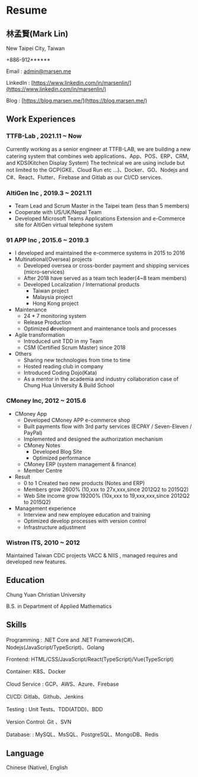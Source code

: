 # Resume

## **林孟賢(Mark Lin)**

New Taipei City, Taiwan

+886-912******

Email : [admin@marsen.me](mailto:admin@marsen.me)

LinkedIn : [https://www.linkedin.com/in/marsenlin/](https://www.linkedin.com/in/marsenlin/)

Blog : [https://blog.marsen.me/](https://blog.marsen.me/)

## Work Experiences

### TTFB-Lab , 2021.11 ~ Now

Currently working as a senior engineer at TTFB-LAB, we are building a new catering system that combines web applications、App、POS、ERP、CRM, and KDS(Kitchen Display System)
The technical we are using include but not limited to the GCP(GKE、Cloud Run etc …)、Docker、GO、Nodejs and C#、React、Flutter、Firebase and Gitlab as our CI/CD services.

### AltiGen Inc , 2019.3 ~ 2021.11

- Team Lead and Scrum Master in the Taipei team (less than 5 members)
- Cooperate with US/UK/Nepal Team
- Developed Microsoft Teams Applications Extension and e-Commerce site for AltiGen virtual telephone system

### 91 APP Inc , 2015.6 ~ 2019.3

- I developed and maintained the e-commerce systems in 2015 to 2016
- Multinational(Oversea) projects
  - Developed oversea or cross-border payment and shipping services (micro-services)
  - After 2018 have served as a team tech leader(4~8 team members)
  - Developed Localization / International products
    - Taiwan project
    - Malaysia project
    - Hong Kong project
- Maintenance
  - 24 \* 7 monitoring system
  - Release Production
  - Optimized **d**evelopment and maintenance tools and processes
- Agile transformation
  - Introduced unit TDD in my Team
  - CSM (Certified Scrum Master) since 2018
- Others
  - Sharing new technologies from time to time
  - Hosted reading club in company
  - Introduced Coding Dojo(Kata)
  - As a mentor in the academia and industry collaboration case of Chung Hua University & Build School

### CMoney Inc, 2012 ~ 2015.6

- CMoney App
  - Developed CMoney APP e-commerce shop
  - Built payments flow with 3rd party services (ECPAY / Seven-Eleven / PayPal)
  - Implemented and designed the authorization mechanism
  - CMoney Notes
    - Developed Blog Site
    - Optimized performance
  - CMoney ERP (system management & finance)
  - Member Centre
- Result
  - 0 to 1 Created two new products (Notes and ERP)
  - Members grow 2600% (10,xxx to 27x,xxx,since 2012Q2 to 2015Q2)
  - Web Site income grow 19200% (10x,xxx to 19,xxx,xxx,since 2012Q2 to 2015Q2)
- Management experience
  - Interview and new employee education and training
  - Optimized develop processes with version control
  - Infrastructure adjustment

### Wistron ITS, 2010 ~ 2012

Maintained Taiwan CDC projects VACC & NIIS , managed requires and developed new features.

## Education

Chung Yuan Christian University

B.S. in Department of Applied Mathematics

## Skills

Programming : .NET Core and .NET Framework(C#)、Nodejs(JavaScript/TypeScript)、Golang

Frontend: HTML/CSS/JavaScript/React(TypeScript)/Vue(TypeScript)

Container: K8S、Docker

Cloud Service : GCP、AWS、Azure、Firebase

CI/CD: Gitlab、Github、Jenkins

Testing : Unit Tests、TDD(ATDD)、BDD

Version Control: Git 、SVN

Database: : MySQL、MsSQL、PostgreSQL、MongoDB、Redis

## Language

Chinese (Native), English
